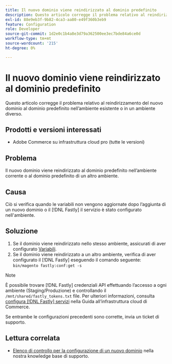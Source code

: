```yaml
---
title: Il nuovo dominio viene reindirizzato al dominio predefinito
description: Questo articolo corregge il problema relativo al reindirizzamento del nuovo dominio al dominio predefinito nell’ambiente esistente o in un ambiente diverso.
exl-id: 88e9eb3f-9b82-4ca3-aa80-e49f360b3eb9
feature: Configuration
role: Developer
source-git-commit: 1d2e0c1b4a8e3d79a362500ee3ec7bde84a6ce0d
workflow-type: tm+mt
source-wordcount: '215'
ht-degree: 0%

---
```


# Il nuovo dominio viene reindirizzato al dominio predefinito

Questo articolo corregge il problema relativo al reindirizzamento del nuovo dominio al dominio predefinito nell’ambiente esistente o in un ambiente diverso.

## Prodotti e versioni interessati

* Adobe Commerce su infrastruttura cloud pro (tutte le versioni)

## Problema

Il nuovo dominio viene reindirizzato al dominio predefinito nell’ambiente corrente o al dominio predefinito di un altro ambiente.

## Causa

Ciò si verifica quando le variabili non vengono aggiornate dopo l’aggiunta di un nuovo dominio o il [!DNL Fastly] il servizio è stato configurato nell&#39;ambiente.

## Soluzione

1. Se il dominio viene reindirizzato nello stesso ambiente, assicurati di aver configurato [Variabili](https://experienceleague.adobe.com/docs/commerce-cloud-service/user-guide/configure-store/multiple-sites.html#modify-variables).
1. Se il dominio viene reindirizzato a un altro ambiente, verifica di aver configurato il [!DNL Fastly] eseguendo il comando seguente: `bin/magento fastly:conf:get -s`

>[!NOTE]
>
>È possibile trovare [!DNL Fastly] credenziali API effettuando l’accesso a ogni ambiente (Staging/Produzione) e controllando il `/mnt/shared/fastly_tokens.txt` file. Per ulteriori informazioni, consulta [configura [!DNL Fastly] servizi](https://experienceleague.adobe.com/docs/commerce-cloud-service/user-guide/cdn/setup-fastly/fastly-configuration.html) nella Guida all’infrastruttura cloud di Commerce.

Se entrambe le configurazioni precedenti sono corrette, invia un ticket di supporto.

## Lettura correlata

* [Elenco di controllo per la configurazione di un nuovo dominio](https://experienceleague.adobe.com/docs/commerce-knowledge-base/kb/how-to/checklist-for-setting-up-a-new-domain.html) nella nostra knowledge base di supporto.
